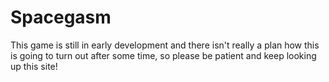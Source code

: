 Spacegasm
=========
This game is still in early development and there isn't really a plan how this is going to turn out after some time, so please be patient and keep looking up this site!
